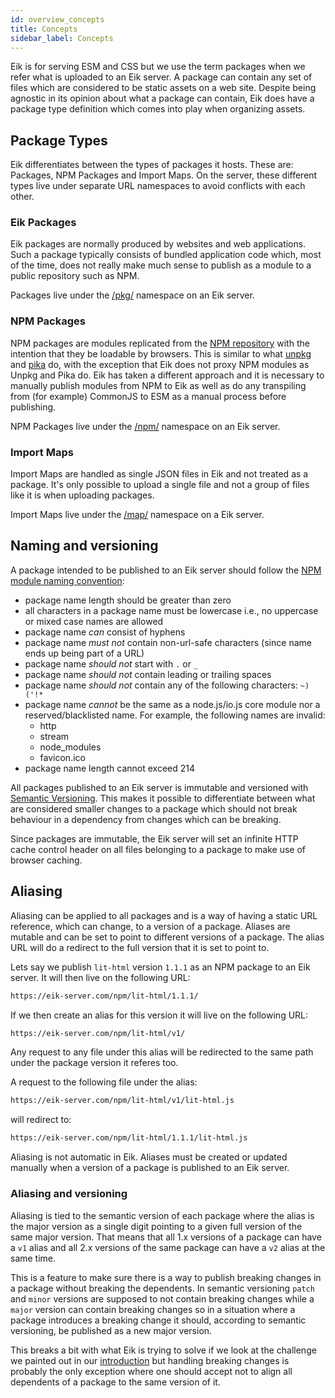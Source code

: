 ```yaml
---
id: overview_concepts
title: Concepts
sidebar_label: Concepts
---
```


Eik is for serving ESM and CSS but we use the term packages when we refer what is uploaded to an Eik server. A package can contain any set of files which are considered to be static assets on a web site. Despite being agnostic in its opinion about what a package can contain, Eik does have a package type definition which comes into play when organizing assets.

## Package Types

Eik differentiates between the types of packages it hosts. These are: Packages, NPM Packages and Import Maps. On the server, these different types live under separate URL namespaces to avoid conflicts with each other. 

### Eik Packages

Eik packages are normally produced by websites and web applications. Such a package typically consists of bundled application code which, most of the time, does not really make much sense to publish as a module to a public repository such as NPM.

Packages live under the [/pkg/](server_rest_api.md#packages) namespace on an Eik server.

### NPM Packages

NPM packages are modules replicated from the [NPM repository](https://www.npmjs.com/) with the intention that they be loadable by browsers. This is similar to what [unpkg](https://unpkg.com/) and [pika](https://www.pika.dev/) do, with the exception that Eik does not proxy NPM modules as Unpkg and Pika do. Eik has taken a different approach and it is necessary to manually publish modules from NPM to Eik as well as do any transpiling from (for example) CommonJS to ESM as a manual process before publishing.

NPM Packages live under the [/npm/](server_rest_api.md#npm-packages) namespace on an Eik server.

### Import Maps

Import Maps are handled as single JSON files in Eik and not treated as a package. It's only possible to upload a single file and not a group of files like it is when uploading packages.

Import Maps live under the [/map/](server_rest_api.md#import-maps) namespace on a Eik server.

## Naming and versioning

A package intended to be published to an Eik server should follow the [NPM module naming convention](https://github.com/npm/validate-npm-package-name):

- package name length should be greater than zero
- all characters in a package name must be lowercase i.e., no uppercase or mixed case names are allowed
- package name *can* consist of hyphens
- package name *must not* contain non-url-safe characters (since name ends up being part of a URL)
- package name *should not* start with `.` or `_`
- package name *should not* contain leading or trailing spaces
- package name *should not* contain any of the following characters: `~)('!*`
- package name *cannot* be the same as a node.js/io.js core module nor a reserved/blacklisted name. For example, the following names are invalid:
    + http
    + stream
    + node_modules
    + favicon.ico
- package name length cannot exceed 214

All packages published to an Eik server is immutable and versioned with [Semantic Versioning](https://semver.org/). This makes it possible to differentiate between what are considered smaller changes to a package which should not break behaviour in a dependency from changes which can be breaking.

Since packages are immutable, the Eik server will set an infinite HTTP cache control header on all files belonging to a package to make use of browser caching.

## Aliasing

Aliasing can be applied to all packages and is a way of having a static URL reference, which can change, to a version of a package. Aliases are mutable and can be set to point to different versions of a package. The alias URL will do a redirect to the full version that it is set to point to.

Lets say we publish `lit-html`  version `1.1.1`  as an NPM package to an Eik server. It will then live on the following URL:

```sh
https://eik-server.com/npm/lit-html/1.1.1/
```

If we then create an alias for this version it will live on the following URL:

```sh
https://eik-server.com/npm/lit-html/v1/
```

Any request to any file under this alias will be redirected to the same path under the package version it referes too.

A request to the following file under the alias:

```sh
https://eik-server.com/npm/lit-html/v1/lit-html.js
```

will redirect to:

```sh
https://eik-server.com/npm/lit-html/1.1.1/lit-html.js
```

Aliasing is not automatic in Eik. Aliases must be created or updated manually when a version of a package is published to an Eik server.

### Aliasing and versioning

Aliasing is tied to the semantic version of each package where the alias is the major version as a single digit pointing to a given full version of the same major version. That means that all 1.x versions of a package can have a `v1` alias and all 2.x versions of the same package can have a `v2` alias at the same time.

This is a feature to make sure there is a way to publish breaking changes in a package without breaking the dependents. In semantic versioning `patch` and `minor` versions are supposed to not contain breaking changes while a `major` version can contain breaking changes so in a situation where a package introduces a breaking change it should, according to semantic versioning, be published as a new major version.

This breaks a bit with what Eik is trying to solve if we look at the challenge we painted out in our [introduction](overview.md#introduction) but handling breaking changes is probably the only exception where one should accept not to align all dependents of a package to the same version of it.
